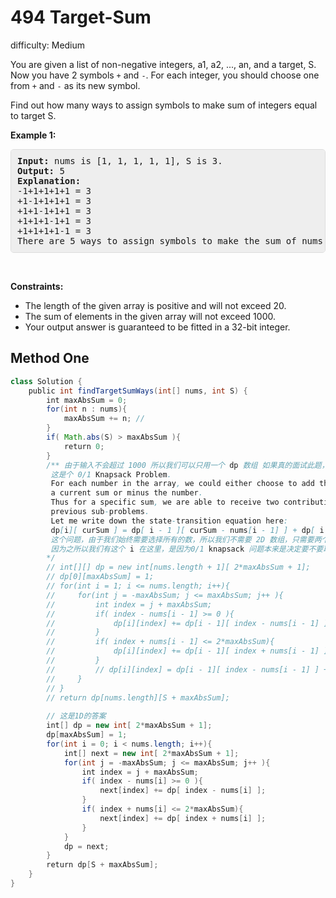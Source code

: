 # 494 Target-Sum 
 
difficulty: Medium 
 
<style>
        section pre{
          background-color: #eee;
          border: 1px solid #ddd;
          padding:10px;
          border-radius: 5px;
        }
      </style>
<section>
<div><p>You are given a list of non-negative integers, a1, a2, ..., an, and a target, S. Now you have 2 symbols <code>+</code> and <code>-</code>. For each integer, you should choose one from <code>+</code> and <code>-</code> as its new symbol.</p>
<p>Find out how many ways to assign symbols to make sum of integers equal to target S.</p>
<p><b>Example 1:</b></p>
<pre><b>Input:</b> nums is [1, 1, 1, 1, 1], S is 3. 
<b>Output:</b> 5
<b>Explanation:</b> 
-1+1+1+1+1 = 3
+1-1+1+1+1 = 3
+1+1-1+1+1 = 3
+1+1+1-1+1 = 3
+1+1+1+1-1 = 3
There are 5 ways to assign symbols to make the sum of nums be target 3.
</pre>
<p>&nbsp;</p>
<p><strong>Constraints:</strong></p>
<ul>
	<li>The length of the given array is positive and will not exceed 20.</li>
	<li>The sum of elements in the given array will not exceed 1000.</li>
	<li>Your output answer is guaranteed to be fitted in a 32-bit integer.</li>
</ul>
</div></section>
 
 ## Method One 
 
``` Java
class Solution {
    public int findTargetSumWays(int[] nums, int S) {
        int maxAbsSum = 0;
        for(int n : nums){
            maxAbsSum += n; // 
        }
        if( Math.abs(S) > maxAbsSum ){
            return 0;
        }
        /** 由于输入不会超过 1000 所以我们可以只用一个 dp 数组 如果真的面试此题，需要沟通这个输入
         这是个 0/1 Knapsack Problem. 
         For each number in the array, we could either choose to add the number to
         a current sum or minus the number.
         Thus for a specific sum, we are able to receive two contributions from the
         previous sub-problems.
         Let me write down the state-transition equation here:
         dp[i][ curSum ] = dp[ i - 1 ][ curSum - nums[i - 1] ] + dp[ i - 1 ][ curSum - nums[i + 1] ];
         这个问题，由于我们始终需要选择所有的数，所以我们不需要 2D 数组，只需要两个 1D 就行。
         因为之所以我们有这个 i 在这里，是因为0/1 knapsack 问题本来是决定要不要取这个数，这里我们变成了正负号的取舍。
        */
        // int[][] dp = new int[nums.length + 1][ 2*maxAbsSum + 1];
        // dp[0][maxAbsSum] = 1;
        // for(int i = 1; i <= nums.length; i++){
        //     for(int j = -maxAbsSum; j <= maxAbsSum; j++ ){
        //         int index = j + maxAbsSum;
        //         if( index - nums[i - 1] >= 0 ){
        //             dp[i][index] += dp[i - 1][ index - nums[i - 1] ];
        //         }
        //         if( index + nums[i - 1] <= 2*maxAbsSum){
        //             dp[i][index] += dp[i - 1][ index + nums[i - 1] ];
        //         }
        //         // dp[i][index] = dp[i - 1][ index - nums[i - 1] ] + dp[ i - 1 ][ index + nums[i - 1] ]
        //     }
        // }
        // return dp[nums.length][S + maxAbsSum];
​
        // 这是1D的答案
        int[] dp = new int[ 2*maxAbsSum + 1];
        dp[maxAbsSum] = 1;
        for(int i = 0; i < nums.length; i++){
            int[] next = new int[ 2*maxAbsSum + 1];
            for(int j = -maxAbsSum; j <= maxAbsSum; j++ ){
                int index = j + maxAbsSum;
                if( index - nums[i] >= 0 ){
                    next[index] += dp[ index - nums[i] ];
                }
                if( index + nums[i] <= 2*maxAbsSum){
                    next[index] += dp[ index + nums[i] ];
                }
            }
            dp = next;
        }
        return dp[S + maxAbsSum];
    }
}​
```